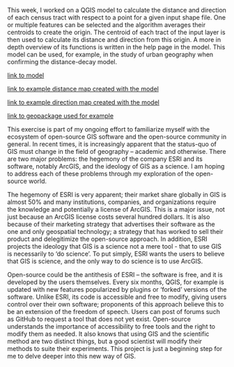 This week, I worked on a QGIS model to calculate the distance and direction of each census tract with respect to a point for a given input shape file. One or multiple features can be selected and the algorithm averages their centroids to create the origin. The centroid of each tract of the input layer is then used to calculate its distance and direction from this origin. A more in depth overview of its functions is written in the help page in the model. This model can be used, for example, in the study of urban geography when confirming the distance-decay model. 

[link to model](/distance%20from%20point.model3)


[link to example distance map created with the model](/RentvDist.html)


[link to example direction map created with the model](/RentvDir.html)


[link to geopackage used for example](/SanAntonio.gpkg)


This exercise is part of my ongoing effort to familiarize myself with the ecosystem of open-source GIS software and the open-source community in general. In recent times, it is increasingly apparent that the status-quo of GIS must change in the field of geography – academic and otherwise. There are two major problems: the hegemony of the company ESRI and its software, notably ArcGIS, and the ideology of GIS as a science. I am hoping to address each of these problems through my exploration of the open-source world. 

The hegemony of ESRI is very apparent; their market share globally in GIS is almost 50% and many institutions, companies, and organizations require the knowledge and potentially a license of ArcGIS. This is a major issue, not just because an ArcGIS license costs several hundred dollars. It is also because of their marketing strategy that advertises their software as the one and only geospatial technology; a strategy that has worked to sell their product and delegitimize the open-source approach. In addition, ESRI projects the ideology that GIS is a science not a mere tool - that to use GIS is necessarily to ‘do science’. To put simply, ESRI wants the users to believe that GIS is science, and the only way to do science is to use ArcGIS. 

Open-source could be the antithesis of ESRI – the software is free, and it is developed by the users themselves. Every six months, QGIS, for example is updated with new features popularized by plugins or ‘forked’ versions of the software. Unlike ESRI, its code is accessible and free to modify, giving users control over their own software; proponents of this approach believe this to be an extension of the freedom of speech. Users can post of forums such as GitHub to request a tool that does not yet exist. Open-source understands the importance of accessibility to free tools and the right to modify them as needed. It also knows that using GIS and the scientific method are two distinct things, but a good scientist will modify their methods to suite their experiments. This project is just a beginning step for me to delve deeper into this new way of GIS.
